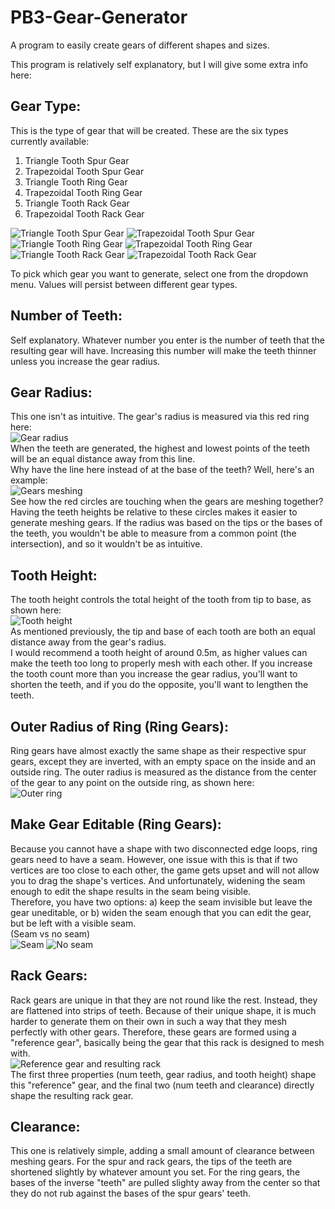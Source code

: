 # PB3-Gear-Generator
A program to easily create gears of different shapes and sizes.

This program is relatively self explanatory, but I will give some extra info here:


## Gear Type:
This is the type of gear that will be created. These are the six types currently available:
1. Triangle Tooth Spur Gear
2. Trapezoidal Tooth Spur Gear
3. Triangle Tooth Ring Gear
4. Trapezoidal Tooth Ring Gear
5. Triangle Tooth Rack Gear
6. Trapezoidal Tooth Rack Gear  

![Triangle Tooth Spur Gear](https://github.com/Masonatorr/PB3-Gear-Generator/assets/42453670/8cd10270-53a7-4e22-9675-e7a11eeaa40b "Triangle Tooth Spur Gear")
![Trapezoidal Tooth Spur Gear](https://github.com/Masonatorr/PB3-Gear-Generator/assets/42453670/dd277978-750b-44b4-89c8-ded285cb7f6e "Trapezoidal Tooth Spur Gear")
![Triangle Tooth Ring Gear](https://github.com/Masonatorr/PB3-Gear-Generator/assets/42453670/80686a40-066b-4e1a-890d-06a6cda1163d "Triangle Tooth Ring Gear")
![Trapezoidal Tooth Ring Gear](https://github.com/Masonatorr/PB3-Gear-Generator/assets/42453670/459710e2-e25e-4f8a-ae1a-66ce0713c2f8 "Trapezoidal Tooth Ring Gear")
![Triangle Tooth Rack Gear](https://github.com/Masonatorr/PB3-Gear-Generator/assets/42453670/63bb4894-1088-49ab-a527-c5214c2dc82e "Triangle Tooth Rack Gear")
![Trapezoidal Tooth Rack Gear](https://github.com/Masonatorr/PB3-Gear-Generator/assets/42453670/62268870-cc55-433c-89e2-049ac8882e56 "Trapezoidal Tooth Rack Gear")  


To pick which gear you want to generate, select one from the dropdown menu. Values will persist between different gear types.

## Number of Teeth:
Self explanatory. Whatever number you enter is the number of teeth that the resulting gear will have. Increasing this number will make the teeth thinner unless you increase the gear radius.

## Gear Radius:
This one isn't as intuitive. The gear's radius is measured via this red ring here:  
![Gear radius](https://github.com/Masonatorr/PB3-Gear-Generator/assets/42453670/21415c14-2acd-47d9-960b-0265ed2338dc "Gear radius")  
When the teeth are generated, the highest and lowest points of the teeth will be an equal distance away from this line.  
Why have the line here instead of at the base of the teeth? Well, here's an example:  
![Gears meshing](https://github.com/Masonatorr/PB3-Gear-Generator/assets/42453670/2055e226-d7be-4cef-9a5b-628b8c96b379 "Two gears' radii intersecting")  
See how the red circles are touching when the gears are meshing together? Having the teeth heights be relative to these circles makes it easier to generate meshing gears. If the radius was based on the tips or the bases of the teeth, you wouldn't be able to measure from a common point (the intersection), and so it wouldn't be as intuitive.

## Tooth Height:
The tooth height controls the total height of the tooth from tip to base, as shown here:  
![Tooth height](https://github.com/Masonatorr/PB3-Gear-Generator/assets/42453670/77d97b42-797d-4a83-8131-f7185e7f692b "Tooth height")  
As mentioned previously, the tip and base of each tooth are both an equal distance away from the gear's radius.  
I would recommend a tooth height of around 0.5m, as higher values can make the teeth too long to properly mesh with each other. If you increase the tooth count more than you increase the gear radius, you'll want to shorten the teeth, and if you do the opposite, you'll want to lengthen the teeth.

## Outer Radius of Ring (Ring Gears):
Ring gears have almost exactly the same shape as their respective spur gears, except they are inverted, with an empty space on the inside and an outside ring. The outer radius is measured as the distance from the center of the gear to any point on the outside ring, as shown here:  
![Outer ring](https://github.com/Masonatorr/PB3-Gear-Generator/assets/42453670/fa252f2f-3a2d-4c56-bd61-c30b06785401 "Outer ring")

## Make Gear Editable (Ring Gears):
Because you cannot have a shape with two disconnected edge loops, ring gears need to have a seam. However, one issue with this is that if two vertices are too close to each other, the game gets upset and will not allow you to drag the shape's vertices. And unfortunately, widening the seam enough to edit the shape results in the seam being visible.  
Therefore, you have two options: a) keep the seam invisible but leave the gear uneditable, or b) widen the seam enough that you can edit the gear, but be left with a visible seam.  
(Seam vs no seam)  
![Seam](https://github.com/Masonatorr/PB3-Gear-Generator/assets/42453670/ac73b086-c986-4ef1-9ab9-47fc78b94260 "Seam")
![No seam](https://github.com/Masonatorr/PB3-Gear-Generator/assets/42453670/eb2888db-5a7e-4bfe-9e20-34e96abfca78 "No seam")  

## Rack Gears:
Rack gears are unique in that they are not round like the rest. Instead, they are flattened into strips of teeth. Because of their unique shape, it is much harder to generate them on their own in such a way that they mesh perfectly with other gears. Therefore, these gears are formed using a "reference gear", basically being the gear that this rack is designed to mesh with.  
![Reference gear and resulting rack](https://github.com/Masonatorr/PB3-Gear-Generator/assets/42453670/d4bc9180-6aa5-47ef-a3f8-79611a33d7e5 "Reference gear and resulting rack")  
The first three properties (num teeth, gear radius, and tooth height) shape this "reference" gear, and the final two (num teeth and clearance) directly shape the resulting rack gear.

## Clearance:
This one is relatively simple, adding a small amount of clearance between meshing gears. For the spur and rack gears, the tips of the teeth are shortened slightly by whatever amount you set. For the ring gears, the bases of the inverse "teeth" are pulled slighty away from the center so that they do not rub against the bases of the spur gears' teeth.
